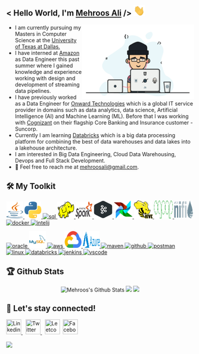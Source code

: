 <h2> < Hello World, I'm <a href="https://www.linkedin.com/in/mehroosali/" target="_blank"> Mehroos Ali</a> /> <img src="https://raw.githubusercontent.com/ABSphreak/ABSphreak/master/gifs/Hi.gif" width="30px">  </h2>
    <img align='right' src='resources/developer.gif' width='300"' height='200"'>

- I am currently pursuing my Masters in Computer Science at the <a href="https://www.utdallas.edu/"  target="_blank"> University of Texas at Dallas. </a> 
- I have interned at <a href="https://amazon.com/" target="_blank"> Amazon</a> as Data Engineer this past summer where I gained knowledge and experience working with design and development of streaming data pipelines. 
- I have previously worked as a Data Engineer for <a href="https://www.onwardgroup.com/" target="_blank"> Onward Technologies</a> which is a global IT service provider in domains such as data analytics, data science, Artificial Intelligence (AI) and Machine Learning (ML). Before that I was working with <a href="https://www.cognizant.com/" target="_blank"> Cognizant</a> on their flagship Core Banking and Insurance customer - Suncorp.
- Currently I am learning <a href="https://databricks.com/" target="_blank"> Databricks</a> which is a big data processing platform for combining the best of data warehouses and data lakes into a lakehouse architecture.
- I am interested in Big Data Engineering, Cloud Data Warehousing, Devops and Full Stack Development.
- 📩 Feel free to reach me at mehroosali@gmail.com.
 
<h2>🛠 My Toolkit</h2>

<p align="left">
    <a title="Java" href="https://www.oracle.com/java/technologies/" target="_blank">
        <img src="https://raw.githubusercontent.com/gilbarbara/logos/f4c8e8b933aa80ce83b6d6d387e016bf4cb4e376/logos/java.svg" alt="java" width="45" height="45" />
    </a>
    <a title="Python" href="https://www.python.org/" target="_blank">
        <img src="resources/python.svg" alt="python" width="45" height="45" />
    </a>
        <a title="SQL" href="https://en.wikipedia.org/wiki/SQL" target="_blank">
        <img src="https://www.thedataschool.com.au/wp-content/uploads/2022/12/Sql_data_base_with_logo.png" alt="sql" width="45" height="45" />
    </a>
     <a title="Hadoop" href="https://hadoop.apache.org/" target="_blank">
        <img src="resources/hadoop.svg" alt="hadoop" width="45" height="45" />
    </a>
     <a title="Spark" href="https://spark.apache.org/" target="_blank">
        <img src="resources/spark.svg" alt="spark" width="45" height="45" />
    </a>
    <a title="Kafka" href="https://kafka.apache.org/" target="_blank">
        <img src="resources/kafkalogo.svg" alt="kafka" width="50" height="48" />
    </a>
    <a title="Airflow" href="https://airflow.apache.org/" target="_blank">
        <img src="resources/airflow.svg" alt="Airflow" width="50" height="48" />
    </a>
     <a title="Hive" href="https://hive.apache.org/" target="_blank">
        <img src="resources/hive.svg" alt="Hive" width="50" height="48" />
    </a>
     <a title="Sqoop" href="https://sqoop.apache.org/" target="_blank">
        <img src="resources/sqoop.svg" alt="Sqoop" width="50" height="48" />
    </a>
     <a title="Nifi" href="https://nifi.apache.org/" target="_blank">
        <img src="resources/nifi.svg" alt="nifi" width="50" height="48" />
    </a>
        <a title="Docker" href="https://www.docker.com/" target="_blank">
        <img src="https://www.docker.com/wp-content/uploads/2021/10/Moby-logo-sm.png" alt="docker" width="45" height="45" />
    </a>
          <a title="Intelij" href="https://www.jetbrains.com/idea/" target="_blank">
        <img src="https://upload.wikimedia.org/wikipedia/commons/thumb/9/9c/IntelliJ_IDEA_Icon.svg/1200px-IntelliJ_IDEA_Icon.svg.png" alt="intelij" width="45" height="45" />
    </a>
</p>
<p align="left">
    <a title="Oracle DB" href="https://www.oracle.com/in/database/" target="_blank">
        <img src="https://raw.githubusercontent.com/gilbarbara/logos/f4c8e8b933aa80ce83b6d6d387e016bf4cb4e376/logos/oracle.svg" alt="oracle" width="45" height="45" />
    </a>
    <a title="MySQL" href="https://www.mysql.com/" target="_blank">
        <img src="https://raw.githubusercontent.com/devicons/devicon/master/icons/mysql/mysql-original-wordmark.svg" alt="mysql" width="45" height="45" />
    </a>
    <a title="AWS" href="https://aws.amazon.com" target="_blank">
        <img src="https://upload.wikimedia.org/wikipedia/commons/9/93/Amazon_Web_Services_Logo.svg" alt="aws" width="45" height="45" />
    </a>
    <a title="GCP" href="https://cloud.google.com/" target="_blank">
        <img src="resources/google-cloud.svg" alt="GCP" width="45" height="45" />
    </a>
    <a title="Azure" href="https://azure.microsoft.com/" target="_blank">
        <img src="resources/azure.svg" alt="Azure" width="45" height="45" />
    </a>
    <a title="Maven" href="https://maven.apache.org/" target="_blank">
        <img src="https://raw.githubusercontent.com/gilbarbara/logos/f4c8e8b933aa80ce83b6d6d387e016bf4cb4e376/logos/maven.svg" alt="maven" width="45" height="50" />
    </a>
    <a title="GIT" href="https://git-scm.com" target="_blank">
        <img src="https://www.vectorlogo.zone/logos/git-scm/git-scm-icon.svg" alt="github" width="45" height="45" />
    </a>
    <a title="Postman" href="https://postman.com" target="_blank">
        <img src="https://www.vectorlogo.zone/logos/getpostman/getpostman-icon.svg" alt="postman" width="45" height="45" />
    </a>
    <a title="Linux" href="https://www.linux.org/" target="_blank">
        <img src="https://upload.wikimedia.org/wikipedia/commons/3/35/Tux.svg" alt="linux" width="45" height="45" />
    </a>
        <a title="databricks" href="https://www.databricks.com/" target="_blank">
        <img src="https://avatars.githubusercontent.com/u/4998052?s=280&v=4" alt="databricks" width="45" height="45" />
    </a>
        </a>
        <a title="jenkins" href="https://www.jenkins.io/" target="_blank">
        <img src="https://avatars.githubusercontent.com/u/107424?s=200&v=4" alt="jenkins" width="45" height="45" />
    </a>
            <a title="vscode" href="https://code.visualstudio.com/" target="_blank">
        <img src="https://upload.wikimedia.org/wikipedia/commons/thumb/9/9a/Visual_Studio_Code_1.35_icon.svg/2048px-Visual_Studio_Code_1.35_icon.svg.png" alt="vscode" width="45" height="45" />
    </a>
</p>

<h2>🏆 Github Stats</h2>

<p align="center"> 
  <img src="https://github-readme-stats-git-masterrstaa-rickstaa.vercel.app/api?username=mehroosali&theme=radical&show_icons=true" alt="Mehroos's Github Stats" width="45%"/>
  <img  src="https://github-readme-streak-stats.herokuapp.com/?user=mehroosali&theme=dark" width="45%">
    <img  src="https://github-readme-stats-git-masterrstaa-rickstaa.vercel.app/api/top-langs/?username=mehroosali&layout=compact&theme=dark&hide=css,scss,Handlebars,Makefile,Less&langs_count=10" width="40%">
</p>
      
<h2>🤝 Let's stay connected!</h2>
<a href="https://www.linkedin.com/in/mehroosali/" target="_blank">
<img src="https://i.imgur.com/kF9HMpz.png" width=40px height=40px title="Linkedin" />
</a> &nbsp;  
<a href="https://twitter.com/mehroosali" target="_blank">
<img src="https://i.imgur.com/G7yTDHP.png" width=40px height=40px title="Twitter"/>
</a>  &nbsp;  
<a href="https://leetcode.com/mehroosali/" target="_blank">
<img src="https://pbs.twimg.com/profile_images/910592237695676416/7xInX10u_400x400.jpg" width=40px height=40px title="Leetcode"/></a>&nbsp;  
<a href="https://www.facebook.com/mehroosali" target="_blank">
<img src="https://upload.wikimedia.org/wikipedia/en/thumb/0/04/Facebook_f_logo_%282021%29.svg/640px-Facebook_f_logo_%282021%29.svg.png" width=40px height=40px title="Facebook"/></a>&nbsp; 
<br>
<br>
<a href="https://github.com/mehroosali/github-profile-views-counter">
    <img src="https://komarev.com/ghpvc/?username=mehroosali">
</a>
 